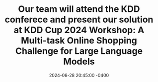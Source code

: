 ---
title: "Our team will attend the KDD conferece and present our solution at KDD Cup 2024 Workshop: A Multi-task Online Shopping Challenge for Large Language Models"
date: 2024-08-28 20:45:00 -0400
---